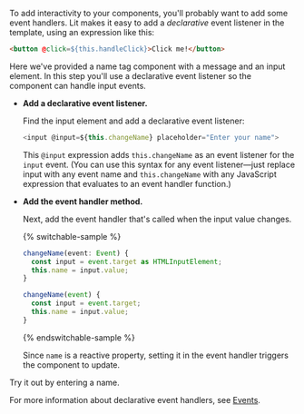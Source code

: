 To add interactivity to your components, you'll probably want to add some event handlers. Lit makes it easy to add a _declarative_ event listener in the template, using an expression like this:

```html
<button @click=${this.handleClick}>Click me!</button>
```

Here we've provided a name tag component with a message and an input element. In this step you'll use a declarative event listener so the component can handle input events.

*   **Add a declarative event listener.**

    Find the input element and add a declarative event listener:

    ```js
    <input @input=${this.changeName} placeholder="Enter your name">
    ```

    This `@input` expression adds `this.changeName` as an event listener for the `input` event. (You can use this syntax for any event listener—just replace input with any event name and `this.changeName` with any JavaScript expression that evaluates to an event handler function.)

*   **Add the event handler method.**

    Next, add the event handler that's called when the input value changes.


    {% switchable-sample %}

    ```ts
    changeName(event: Event) {
      const input = event.target as HTMLInputElement;
      this.name = input.value;
    }
    ```

    ```js
    changeName(event) {
      const input = event.target;
      this.name = input.value;
    }
    ```

    {% endswitchable-sample %}

    Since `name` is a reactive property, setting it in the event handler triggers the component to update.

Try it out by entering a name.

For more information about declarative event handlers, see [Events](/docs/components/events/).
